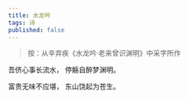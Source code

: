 ```yaml
---
title: 水龙吟
tags: 诗
published: false
---
```


> 按：从辛弃疾《水龙吟·老来曾识渊明》中采字所作

吾侪心事长流水，
停觞自醉梦渊明。

富贵无味不应堪，
东山饶起为苍生。
